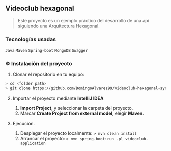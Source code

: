 ## Videoclub hexagonal
> Este proyecto es un ejemplo práctico del desarrollo de una api siguiendo una Arquitectura Hexagonal.

### Tecnologías usadas
`Java` `Maven` `Spring-boot` `MongoDB` `Swagger`

### :gear: Instalación del proyecto
1. Clonar el repositorio en tu equipo:
```sh
> cd <folder path>
> git clone https://github.com/DomingoAlvarez99/videoclub-hexagonal-sync
```
2. Importar el proyecto mediante **IntelliJ IDEA**
   1. **Import Project**, y seleccionar la carpeta del proyecto.
   1. Marcar **Create Project from external model**, elegir **Maven**.

3. Ejecución.
   1. Desplegar el proyecto localmente: `> mvn clean install`
   1. Arrancar el proyecto: `> mvn spring-boot:run -pl videoclub-application`